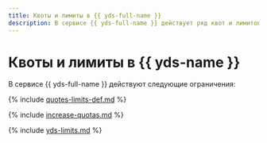 ```yaml
---
title: Квоты и лимиты в {{ yds-full-name }}
description: В сервисе {{ yds-full-name }} действует ряд квот и лимитов. Более подробно об ограничениях в сервисах вы узнаете из этой статьи.
---
```


# Квоты и лимиты в {{ yds-name }}

В сервисе {{ yds-full-name }} действуют следующие ограничения:

{% include [quotes-limits-def.md](../../_includes/quotes-limits-def.md) %}

{% include [increase-quotas.md](../../_includes/increase-quotas.md) %}

{% include [yds-limits.md](../../_includes/yds-limits.md) %}
